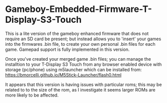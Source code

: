 # Gameboy-Embedded-Firmware-T-Display-S3-Touch
This is a lite version of the gameboy enhanced firmware that does not require an SD card be present; but instead allows you to 'insert' your games into the firmwares .bin file, to create your own personal .bin files for each game. Gamepad support is fully implemented in this version.

Once you've created your merged game .bin files; you can manage the installtion to your T-Display S3 Touch from any browser enabled device with storage (pc/phone) using m5launcher which can be installed from: https://bmorcelli.github.io/M5Stick-Launcher/flash0.html

It appears that this version is having issues with particular roms; this may be related to to the size of the rom, as I investigate it seems larger ROMs are more likely to be affected.
